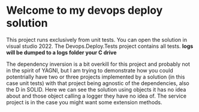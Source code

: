 # Welcome to my devops deploy solution

This project runs exclusively from unit tests. You can open the solution in visual studio 2022. The Devops.Deploy.Tests project contains all tests. 
**logs will be dumped to a logs folder your C drive**

The dependency inversion is a bit overkill for this project and probably not in the spirit of YAGNI, but I am trying to demonstrate how you could potentrially have two or three projects implemented by a 
solution (in this case unit tests) with that project being agnostic of the dependencies, also the D in SOLID. Here we can see the solution using objects it has no idea about and those object calling a logger 
they have no idea of. The service project is in the case you might want some extension methods.

